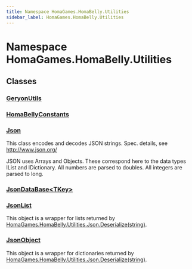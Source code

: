 ```yaml
---
title: Namespace HomaGames.HomaBelly.Utilities
sidebar_label: HomaGames.HomaBelly.Utilities
---
```

# Namespace HomaGames.HomaBelly.Utilities
## Classes
### [GeryonUtils](../HomaGames.HomaBelly.Utilities/GeryonUtils)

### [HomaBellyConstants](../HomaGames.HomaBelly.Utilities/HomaBellyConstants)

### [Json](../HomaGames.HomaBelly.Utilities/Json)
This class encodes and decodes JSON strings.
Spec. details, see http://www.json.org/

JSON uses Arrays and Objects. These correspond here to the data types IList and IDictionary.
All numbers are parsed to doubles.
All integers are parsed to long.
### [JsonDataBase&lt;TKey&gt;](../HomaGames.HomaBelly.Utilities/JsonDataBase`TKey`)

### [JsonList](../HomaGames.HomaBelly.Utilities/JsonList)
This object is a wrapper for lists
returned by [HomaGames.HomaBelly.Utilities.Json.Deserialize(string)](../HomaGames.HomaBelly.Utilities/Json#deserializestring).
### [JsonObject](../HomaGames.HomaBelly.Utilities/JsonObject)
This object is a wrapper for dictionaries
returned by [HomaGames.HomaBelly.Utilities.Json.Deserialize(string)](../HomaGames.HomaBelly.Utilities/Json#deserializestring).
